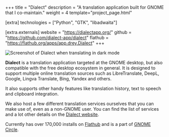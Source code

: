 +++
title = "Dialect"
description = "A translation application built for GNOME that I co-maintain."
weight = 4
template="project_page.html"

[extra]
technologies = ["Python", "GTK", "libadwaita"]

[extra.externals]
website = "https://dialectapp.org/"
github = "https://github.com/dialect-app/dialect"
flathub = "https://flathub.org/apps/app.drey.Dialect"
+++

![Screenshot of Dialect when translating in dark mode](/images/dialect/dialect-translate-dark.webp)

**Dialect** is a translation application targeted at the GNOME desktop, but also compatible with the free desktop ecosystem in general. It is designed to support multiple online translation sources such as LibreTranslate, DeepL, Google, Lingva Translate, Bing, Yandex and others.

It also supports other handy features like translation history, text to speech and clipboard integration.

We also host a few different translation services ourselves that you can make use of, even as a non-GNOME user. You can find the list of services and a lot other details on the [Dialect website](https://dialectapp.org).

Currently has over 170,000 installs on [Flathub](https://flathub.org/apps/dev.mufeed.Wordbook/) and is a part of [GNOME Circle](https://apps.gnome.org/Dialect/).

